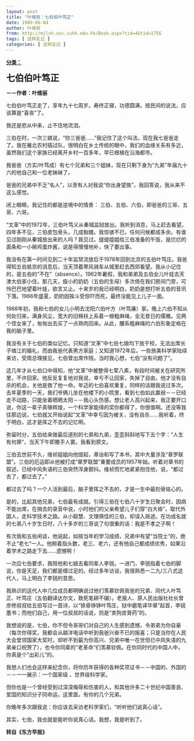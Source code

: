 ```yaml
---
layout: post
title: "叶维丽：七伯伯叶笃正"
date: 1989-06-04
author: 叶维丽
from: http://mjlsh.usc.cuhk.edu.hk/Book.aspx?cid=4&tid=1756
tags: [ 这样走过 ]
categories: [ 这样走过 ]
---
```


<div style="margin: 15px 10px 10px 0px;">
 <div>
  <span id="ctl00_ContentPlaceHolder1_chapter1_SubjectLabel" style="font-weight:bold;text-decoration:underline;">
   分类：
  </span>
 </div>
 <p>
  <strong>
   <font size="5">
    七伯伯叶笃正
   </font>
  </strong>
 </p>
 <p>
  <strong>
   －－作者：叶维丽
  </strong>
 </p>
 <p>
  七伯伯叶笃正走了，享年九十七周岁。寿终正寝，功德圆满，按民间的说法，应该算是“喜丧”了。
 </p>
 <p>
  我还是悲从中来，止不住地流泪。
 </p>
 <p>
  三伯在时，一次三娘说，“你三爸爸……”我记住了这个叫法。现在我七爸爸走了。我在雁北农村插过队，很明白在乡土传统的眼中，我们的血缘关系有多近，虽然我们这个家族已经离开乡村一百多年，早已根植在沿海都市。
 </p>
 <p>
  我爸爸（方实/叶笃成）有七个兄弟和三个姐妹，现在只剩下身为“九弟”年届九十六的他自己和一位老妹妹了。
 </p>
 <p>
  爸爸的兄弟中不乏“名人”，以至有人对我说“你出身望族”，我回答说，我从来不这么感觉。
 </p>
 <p>
  闭上眼睛，我记住的都是逆境中的情景： 三伯、五伯、六伯，即爸爸的三哥、五哥、六哥。
 </p>
 <p>
  “文革”中的1972年，三伯叶笃义从秦城监狱放出。我听到消息，马上赶去看望。四年多不见，三伯皮包骨头，几成骷髅。我惊骇不已，任何问候都成多余。有谁见过刚刚从秦城放出来的人吗？我见过。缇缇姐姐给三伯准备的午饭，是烂烂的面条和一小碗鸡蛋炸酱，说是得慢慢地补，快了要出事。
 </p>
 <p>
  我没有在第一时间见到二十年监禁流放后于1978年回到北京的五伯叶笃庄。我爸得知五伯抵京的消息后，当天顶着寒风骑车从城里赶去西郊看望。我从小记住的，是五伯的“不在”（absence）。1962年暑假，我和弟弟及五伯女儿叶娃去天津大伯家小住。那几天，瘦小的奶奶（五伯的生母）多次倚在我们房间门旁，可怜巴巴地望着叶娃，欲言又止。十来岁的我已经明白，奶奶是想打听五伯的音讯下落。1966年盛夏，奶奶因挨斗受惊吓而死，最终没能见上儿子一面。
 </p>
 <p>
  1968年初，我和七伯的女儿小明去沈阳六伯叶方（叶笃廉）家。晚上六伯不知从何处归来，满身风尘，宽大的旧棉袄上系着一根粗麻绳，全无昔日的儒雅。见两个侄女来了，匆匆出去买了一点熟肉回来。从此，腰系粗麻绳的六伯形象定格在我的脑子里。
 </p>
 <p>
  我没有关于七伯的类似记忆。只知道“文革”中七伯七娘均下放干校，无法出席长子维江的婚礼，而由我爸代表男方家庭；又知道1972年后，一些旅美科学家陆续来访，受周总理接见，七伯曾出席作陪。当时我心想，七伯“没有问题了”。
 </p>
 <p>
  这几年才从七伯口中得知，他“文革”中被整得七荤八素，有段时间被关在研究所里，不许回家。他反反复复地对我说，幸亏不让回家，失掉了自由，他才没有自杀的机会，关他是救了他一命。年迈的七伯喜欢重复，同样的话跟我说过多次。去年夏季的一天，我们爷俩儿坐在他楼下的小院里，看到七伯如此羸弱－－已经走不动路，只能坐着晒晒太阳－－我心头伤感。想让老人高兴起来，我正要开口说，你这一辈子真够辉煌，一个科学家能得的奖你都得了，你很值啊。还没等我往那边说，七伯就又开始说起“文革”中幸亏因为被关，没有自杀……我听着，终于明白，这才是挥之不去的记忆啊。
 </p>
 <p>
  弥留时分，五伯给来做最后道别的七弟和九弟，歪歪斜斜地写下五个字：“人生有何罪”，当天下午即撒手人寰。我看到原文。
 </p>
 <p>
  三伯去世前不久，维祯姐姐向他提起，章诒和写了本书，其中大量涉及“章罗联盟”。三伯的厄运即从他被打成“章罗联盟”重要成员的1957年始。听着对章书的叙述，已经中风失语的三伯突然浑身颤抖。维祯慌忙地紧紧抱住他，说，“都过去了，都过去了。”
 </p>
 <p>
  都过去了吗？一个人活到最后，脑子里挥之不去的，才是一生中最刻骨铭心的。
 </p>
 <p>
  是的，比起其他兄弟，七伯最有成就。引得三伯在七伯八十岁生日聚会时，因病不能出席，在捎去的录音中说，小时他们的父亲希望儿子们穿“白大褂”，取代外国人，走科学技术之路。从小聪慧、文理俱佳的三伯，却误入政途。在功成名就的七弟八十岁生日时，八十多岁的三哥说了句很重的话：我是不孝之子啊！
 </p>
 <p>
  有次我和五伯闲谈，他说起，如按当年的学习成绩，兄弟中有望“当院士”的，绝不止“老七”一人。他掰着指头数，老三、老六，还有他自己都成绩优秀，如果沿着学术之路走下去……遗憾啊！
 </p>
 <p>
  一次应七伯要求，我陪他和七娘去看同辈人李锐。一进门，李锐指着七伯的脚说，你是天足，我们都是缠过足的。经过多年访谈，我很熟悉一二九/三八式这代人，马上明白了李锐的意思。
 </p>
 <p>
  我熟识的这代人中几位成员都明确说过他们羡慕钦佩我爸的兄弟、同代人叶笃正、叶笃庄（五伯翻译达尔文，致死笔耕不辍）。老报人、原人民出版社社长曾彦修叔叔给五伯写过一首诗，以“铁骨铮铮叶笃庄，狱中磨笔译华章”起首，李锐墨书；而他们自己，用一位叔叔的话说，则是“卖狗皮膏药”的。
 </p>
 <p>
  我想说的是，七伯，你不但令哥哥们对自己的人生感到遗憾，令弟弟为你自豪（每次你得奖，我都会从越洋电话中听到我爸兴奋不已的报喜；只是当你在人民大会堂领国家大奖时，却听不到最为你高兴、兄弟中唯一在世但已中风失语的九弟亲口祝贺了），也令你同辈的“老革命”们羡慕钦佩。在你同时代的中国人中，你真是个“出彩儿”的。
 </p>
 <p>
  我想人们也会这样来纪念你，将你历年获得的各种奖项证书－－中国的、外国的－－一一展示：一个国家级 、世界级科学家。
 </p>
 <p>
  但你也是一个曾经受到过深深侮辱和伤害的人，和其他许多二十世纪中国善良、爱国的知识分子同命运，这里面，有你的几个兄弟。
 </p>
 <p>
  你晚年多次跟我说：你应该去采访老科学家们，“听听他们说真心话”。
 </p>
 <p>
  其实，七伯，我也就是能听你说真心话。我想，我是听到了。
  <br/>
 </p>
 <p>
  <strong>
   转自《东方早报》
  </strong>
 </p>
</div>

